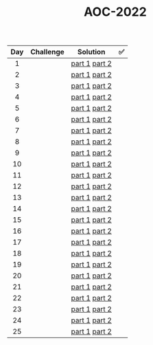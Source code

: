 # <p align="center"> AOC-2022 </p>
<br>

| Day | Challenge | Solution |:white_check_mark:|
|:---:|:---|:---:|:---:|
| 1 | [](https://adventofcode.com/2022/day/1) | [part 1](./src/day01/part1.py) [part 2](./src/day01/part2.py) |
| 2 | [](https://adventofcode.com/2022/day/2) | [part 1](./src/day02/part1.py) [part 2](./src/day02/part2.py) |
| 3 | [](https://adventofcode.com/2022/day/3) | [part 1](./src/day03/part1.py) [part 2](./src/day03/part2.py) |
| 4 | [](https://adventofcode.com/2022/day/4) | [part 1](./src/day04/part1.py) [part 2](./src/day04/part2.py) |
| 5 | [](https://adventofcode.com/2022/day/5) | [part 1](./src/day05/part1.py) [part 2](./src/day05/part2.py) |
| 6 | [](https://adventofcode.com/2022/day/6) | [part 1](./src/day06/part1.py) [part 2](./src/day06/part2.py) |
| 7 | [](https://adventofcode.com/2022/day/7) | [part 1](./src/day07/part1.py) [part 2](./src/day07/part2.py) |
| 8 | [](https://adventofcode.com/2022/day/8) | [part 1](./src/day08/part1.py) [part 2](./src/day08/part2.py) |
| 9 | [](https://adventofcode.com/2022/day/9) | [part 1](./src/day09/part1.py) [part 2](./src/day09/part2.py) |
| 10 | [](https://adventofcode.com/2022/day/10) | [part 1](./src/day10/part1.py) [part 2](./src/day10/part2.py) |
| 11 | [](https://adventofcode.com/2022/day/11) | [part 1](./src/day11/part1.py) [part 2](./src/day11/part2.py) |
| 12 | [](https://adventofcode.com/2022/day/12) | [part 1](./src/day12/part12.py) [part 2](./src/day12/part12.py) |
| 13 | [](https://adventofcode.com/2022/day/13) | [part 1](./src/day13/part1.py) [part 2](./src/day13/part2.py) |
| 14 | [](https://adventofcode.com/2022/day/14) | [part 1](./src/day14/part1.py) [part 2](./src/day14/part2.py) |
| 15 | [](https://adventofcode.com/2022/day/15) | [part 1](./src/day15/part1.py) [part 2](./src/day15/part2.py) |
| 16 | [](https://adventofcode.com/2022/day/16) | [part 1](./src/day16/part12.py) [part 2](./src/day16/part12.py) |
| 17 | [](https://adventofcode.com/2022/day/17) | [part 1](./src/day17/part12.py) [part 2](./src/day17/part12.py) |
| 18 | [](https://adventofcode.com/2022/day/18) | [part 1](./src/day18/part12.py) [part 2](./src/day18/part12.py) |
| 19 | [](https://adventofcode.com/2022/day/19) | [part 1](./src/day19/part1.py) [part 2](./src/day19/part2.py) |
| 20 | [](https://adventofcode.com/2022/day/20) | [part 1](./src/day20/part12.py) [part 2](./src/day20/part12.py) |
| 21 | [](https://adventofcode.com/2022/day/21) | [part 1](./src/day21/part1.py) [part 2](./src/day21/part2.py) |
| 22 | [](https://adventofcode.com/2022/day/22) | [part 1](./src/day22/part1.py) [part 2](./src/day22/part2.py) |
| 23 | [](https://adventofcode.com/2022/day/23) | [part 1](./src/day23/part1.py) [part 2](./src/day23/part2.py) |
| 24 | [](https://adventofcode.com/2022/day/24) | [part 1](./src/day24/part12.py) [part 2](./src/day24/part12.py) |
| 25 | [](https://adventofcode.com/2022/day/25) | [part 1](./src/day25/part1.py) [part 2](./src/day25/part1.py) |
